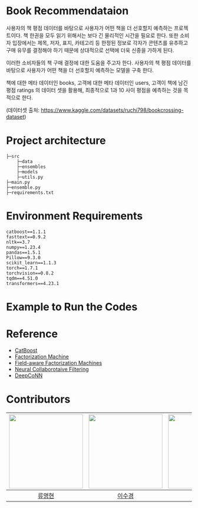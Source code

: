 # Book Recommendataion

사용자의 책 평점 데이터를 바탕으로 사용자가 어떤 책을 더 선호할지 예측하는 프로젝트이다. 책 한권을 모두 읽기 위해서는 보다 긴 물리적인 시간을 필요로 한다. 또한 소비자 입장에서는 제목, 저자, 표지, 카테고리 등 한정된 정보로 각자가 콘텐츠를 유추하고 구매 유무를 결정해야 하기 때문에 상대적으로 선택에 더욱 신중을 가하게 된다.

이러한 소비자들의 책 구매 결정에 대한 도움을 주고자 한다. 사용자의 책 평점 데이터를 바탕으로 사용자가 어떤 책을 더 선호할지 예측하는 모델을 구축 한다.

책에 대한 메타 데이터인 books, 고객에 대한 메타 데이터인 users, 고객이 책에 남긴 평점 ratings 의 데이터 셋을 활용해, 최종적으로 1과 10 사이 평점을 예측하는 것을 목적으로 한다.

(데이터셋 출처: https://www.kaggle.com/datasets/ruchi798/bookcrossing-dataset)

# Project architecture

```
├─src
	├─data
	├─ensembles
	├─models
	├─utils.py
├─main.py
├─ensemble.py
├─requirements.txt
```

# Environment Requirements

```
catboost==1.1.1
fasttext==0.9.2
nltk==3.7
numpy==1.23.4
pandas==1.5.1
Pillow==9.3.0
scikit_learn==1.1.3
torch==1.7.1
torchvision==0.8.2
tqdm==4.51.0
transformers==4.23.1
```

# Example to Run the Codes

# Reference

- [CatBoost](https://github.com/catboost/catboost)
- [Factorization Machine](https://ieeexplore.ieee.org/document/5694074)
- [Field-aware Factorization Machines](https://www.csie.ntu.edu.tw/~cjlin/papers/ffm.pdf)
- [Neural Collaborotaive Filtering](https://arxiv.org/abs/1708.05031)
- [DeepCoNN](https://arxiv.org/abs/1701.04783)

# Contributors

| <img src="https://user-images.githubusercontent.com/64895794/200263288-1d77b5f8-ed79-4548-9bc1-01aec2474aaa.png" width=200> | <img src="https://user-images.githubusercontent.com/64895794/200263509-9f564042-6da7-4410-a820-c8198037b0b3.png" width=200> | <img src="https://user-images.githubusercontent.com/64895794/200263683-37597e1d-10c1-483c-90f2-fb4749310e40.png" width=200> | <img src="https://user-images.githubusercontent.com/64895794/200263783-52ddbcf3-5e0b-431e-a84d-f7f17f3d061e.png" width=200> | <img src="https://user-images.githubusercontent.com/64895794/200264314-77728a99-9849-41e9-b13d-be120877a184.png" width=200> |
| :-------------------------------------------------------------------------------------------------------------------------: | :-------------------------------------------------------------------------------------------------------------------------: | :-------------------------------------------------------------------------------------------------------------------------: | :-------------------------------------------------------------------------------------------------------------------------: | :-------------------------------------------------------------------------------------------------------------------------: |
|                                           [류명현](https://github.com/ryubright)                                            |                                           [이수경](https://github.com/41ow1ives)                                            |                                            [김은혜](https://github.com/kimeunh3)                                            |                                         [정준환](https://github.com/Jeong-Junhwan)                                          |                                            [장원준](https://github.com/jwj51720)                                            |
